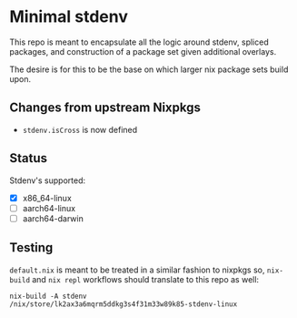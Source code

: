 # Minimal stdenv

This repo is meant to encapsulate all the logic around stdenv, spliced packages,
and construction of a package set given additional overlays.

The desire is for this to be the base on which larger nix package sets build upon.

## Changes from upstream Nixpkgs

- `stdenv.isCross` is now defined

## Status

Stdenv's supported:

- [x] x86_64-linux
- [ ] aarch64-linux
- [ ] aarch64-darwin

## Testing

`default.nix` is meant to be treated in a similar fashion to nixpkgs so, `nix-build`
and `nix repl` workflows should translate to this repo as well:

```
nix-build -A stdenv
/nix/store/lk2ax3a6mqrm5ddkg3s4f31m33w89k85-stdenv-linux
```
